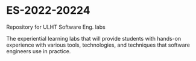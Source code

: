 # ES-2022-20224
Repository for ULHT Software Eng. labs

The experiential learning labs that will provide students with hands-on experience with various tools, technologies, and techniques that software engineers use in practice.